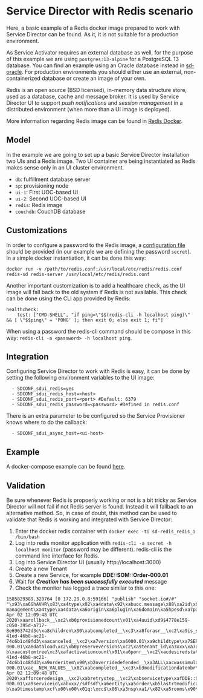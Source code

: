 Service Director with Redis scenario
=============================

Here, a basic example of a Redis docker image prepared to work with Service Director can be found. As it, it is not suitable for a production environment.

As Service Activator requires an external database as well, for the purpose of this example we are using `postgres:13-alpine` for a PostgreSQL 13 database. You can find an example using an Oracle database instead in [sd-oracle](../sd-oracle). For production environments you should either use an external, non-containerized database or create an image of your own.

Redis is an open source (BSD licensed), in-memory data structure store, used as a database, cache and message broker. It is used by Service Director UI to support _push notifications_ and _session management_ in a distributed environment (when more than a UI image is deployed).

More information regarding Redis image can be found in [Redis Docker](https://hub.docker.com/_/redis/).


Model
-----

In the example we are going to set up a basic Service Director installation two UIs and a Redis image. Two UI container are being instantiated as Redis makes sense only in an UI cluster environment.

- `db`: fulfillment database server
- `sp`: provisioning node
- `ui-1`: First UOC-based UI
- `ui-2`: Second UOC-based UI
- `redis`: Redis image
- `couchdb`: CouchDB database


Customizations
--------------

In order to configure a password to the Redis image, a [configuration file](./redis.conf) should be provided (in our example we are defining the password `secret`). In a simple docker instantiation, it can be done this way:

    docker run -v /path/to/redis.conf:/usr/local/etc/redis/redis.conf redis-sd redis-server /usr/local/etc/redis/redis.conf
    
Another important customization is to add a healthcare check, as the UI image will fall back to the old system if Redis is not available. This check can be done using the CLI app provided by Redis:

    healthcheck:
        test: ["CMD-SHELL", "if ping=\"$$(redis-cli -h localhost ping)\" && [ \"$$ping\" = 'PONG' ]; then exit 0; else exit 1; fi"]
        
When using a password the redis-cli command should be compose in this way: `redis-cli -a <password> -h localhost ping`.


Integration
-----------

Configuring Service Director to work with Redis is easy, it can be done by setting the following environment variables to the UI image:

      - SDCONF_sdui_redis=yes
      - SDCONF_sdui_redis_host=<host>
      - SDCONF_sdui_redis_port=<port> #Default: 6379      
      - SDCONF_sdui_redis_password=<password> #Defined in redis.conf

There is an extra parameter to be configured so the Service Provisioner knows where to do the callback:

      - SDCONF_sdui_async_host=<ui-host>

Example
-------

A docker-compose example can be found [here](./docker-compose.yml).

Validation
----------

Be sure whenever Redis is propoerly working or not is a bit tricky as Service Director will not fail if not Redis server is found. Instead it will fallback to an alternative method. So, in case of doubt, this method can be used to validate that Redis is working and integrated with Service Director:

1. Enter the docker redis container with `docker exec -ti sd-redis_redis_1 /bin/bash`
2. Log into redis monitor application with `redis-cli -a secret -h localhost monitor` (password may be different). redis-cli is the command line interface for Redis.
3. Log into Service Director UI (usually http://localhost:3000)
4. Create a new Tenant
5. Create a new Service, for example **DDE::SOM::Order-000.01**
6. Wait for **_Creation has been successfully executed_** message
7. Check the monitor has logged a trace similar to this one:

```
1585829389.320764 [0 172.29.0.8:59166] "publish" "socket.io#/#" "\x93\xa6GhAVHR\x83\xa4type\x02\xa4data\x92\xabuoc.message\x88\xa2id\xb2service-management\xa4type\xa4data\xa6origin\xa6plugin\xa6domain\xa5hpesd\xa7package\xa5hpesp\xb0sendToSessionIds\x91\xb47wPzmmSZrtGt8CD_AAAA\xa4data\x83\xa9operation\xa6CREATE\xabservicename\xa6sdfsdf\xa8response\x83\xa6result\xa7SUCCESS\xabservicename\xa6sdfsdf\xafserviceresponse\x91\x85\xa8tenantid\xa3xxx\xabservicename\xa6sdfsdf\xa6result\xa7SUCCESS\xa6reason\xd4\x00\x00\xa8metadata\xde\x003\xaccreationdate\xbcThu Apr 02 12:09:48 UTC 2020\xaarollback__\xc2\xb0provisionedcount\x01\xa4uuid\xd9$4778e159-c050-395d-a717-8e6963742d3c\xa8children\x90\xabcompleted__\xc3\xa8forasr__\xc2\xa9is_shadow\xc2\xa5state\xa6ACTIVE\xa8simulate\xc2\xaapoolitem__\xff\xaetransaction_id\xd9$bea7b54d-41ed-46b8-ac21-74c6b1c48fd3\xaacanceled__\xc2\xa7version\xa6000.01\xa9childtype\xa7SERVICE\xafrollbackstate__\xa6NORMAL\xaeserviceversion\xa6000.01\xb3modificationdatenbr\xcf\x00\x00\x01q:\xcc\"\xdc\xb0servicetypeinput\xb6DDE::SOM::Order-000.01\xa8dataload\xc2\xb0preserveversions\xc2\xa9tenant_id\xa3xxx\xa7onerror\xc2\xafcreationdatenbr\xcf\x00\x00\x01q:\xcc b\xaacustomtree\xc3\xafactivationcount\x01\xa6ponr__\xc2\xacdesiredstate\xa6ACTIVE\xadtransactionid\xd9$bea7b54d-41ed-46b8-ac21-74c6b1c48fd3\xa9orderitem\x90\xb2overridedefended__\xa3ALL\xacwassimulated\xc2\xa8tenantid\xa3xxx\xabservicename\xa6sdfsdf\xadroottypeinput\xb6DDE::SOM::Order-000.01\xae__NEW_VALUES__\x82\xabcompleted__\xc3\xb3modificationdatenbr\xcf\x00\x00\x01q:\xcc\"\xdc\xa8approval\xa7Pending\xaepreprovisioned\xc2\xaforderitem.count\x00\xabmessagehash\xa20L\xb0modificationdate\xbcThu Apr 02 12:09:48 UTC 2020\xafforceredesign__\xc2\xabretrystep__\xc2\xabservicetype\xafDDE::SOM::Order\xb0inventorysubtype\xacOrderService\xb2presentationname__\xa6sdfsdf\xb2servicetypeversion\xb6DDE::SOM::Order-000.01\xa9serviceid\xabxxx//sdfsdf\xa6entity\xa5order\xb5lastrtmodificationnbr\xcf\x00\x00\x01q:\xcc\"\xdc\xaecomponentorder\xcf\x00\x00\x01q:\xcc b\xa9timestamp\xcf\x00\x00\x01q:\xcc$\x06\xa3nsp\xa1/\x82\xa5rooms\x90\xa5flags\x80"
```



